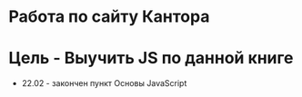 # Работа по сайту Кантора

# Цель - Выучить JS по данной книге
- 22.02 - закончен пункт Основы JavaScript